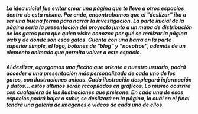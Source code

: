 ##### La idea inicial fue evitar crear una página que te lleve a otros espacios dentra de esta misma. Por ende, encontrabamos que el "deslizar" iba a ser una buena forma para narrar la investigación. La parte inicial de la página sería la presentación del proyecto junto a un mapa de distribución de los gatos para que quien visite conozca por qué se realizar la página web y de dónde son esos gatos. Cuenta con una barra en la parte superior simple, el logo, botones de "blog" y "nosotros", además de un elemento animado que permita volver a este espacio. 

##### Al deslizar, agregamos una flecha que oriente a nuestro usuario, podrá acceder a una presentación más personalizada de cada uno de los gatos, con ilustraciones unicas. Cada ilustración desplegará información y datos... estos ultimos serán recopilados en gráficos. Lo mismo ocurrirá con cualquiera de las ilustraciones que preisone. En cada una de esos espacios podrá bajar o subir, se deslizará en la página, la cuál en el final tendrá una galería de imagenes o vídeos de cada uno de ellos.